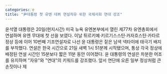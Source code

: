 ```yaml
---
categories: e
title: "尹대통령 첫 유엔 데뷔 연설자유 위한 국제사회 연대 강조"
---
```

윤석열 대통령은 20일(현지시간) 미국 뉴욕 유엔본부에서 열린 제77차 유엔총회에서 연설하며 유엔 무대에 첫 선을 보였다. 이날 튀르키예·키르기스스탄·카자흐스탄·카타르 정상 등에 이어 10번째 기조연설자로 나선 윤 대통령은 짙은 남색 넥타이에 태극기 배지를 부착했다. 연설은 한국 시간으로 21일 새벽 1시 51분께 시작됐으며, 통상 각국 정상에 배정된 연설 시간인 15분보다 짧은 11분 동안 이어졌다. 윤 대통령의 연설은 차분한 어조를 유지하며 "자유"와 "연대"의 키워드를 강조했다. 앞서 연단에 오른 일부 정상처럼 큰 손짓이나 제